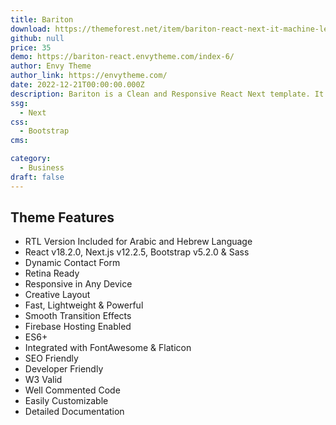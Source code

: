 ```yaml
---
title: Bariton
download: https://themeforest.net/item/bariton-react-next-it-machine-learning-template/26044148
github: null
price: 35
demo: https://bariton-react.envytheme.com/index-6/
author: Envy Theme
author_link: https://envytheme.com/
date: 2022-12-21T00:00:00.000Z
description: Bariton is a Clean and Responsive React Next template. It is built with ReactJS, NextJS, Bootstrap, and Sass with Firebase hosting setup.
ssg:
  - Next
css:
  - Bootstrap
cms:

category:
  - Business
draft: false
---
```

## Theme Features

- RTL Version Included for Arabic and Hebrew Language
- React v18.2.0, Next.js v12.2.5, Bootstrap v5.2.0 & Sass
- Dynamic Contact Form
- Retina Ready
- Responsive in Any Device
- Creative Layout
- Fast, Lightweight & Powerful
- Smooth Transition Effects
- Firebase Hosting Enabled
- ES6+
- Integrated with FontAwesome & Flaticon
- SEO Friendly
- Developer Friendly
- W3 Valid
- Well Commented Code
- Easily Customizable
- Detailed Documentation
